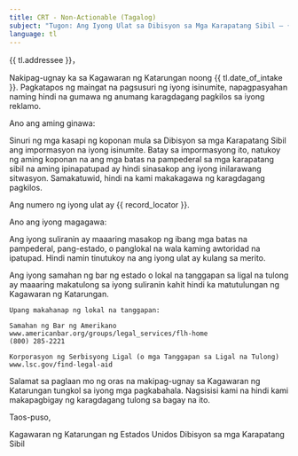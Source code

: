 ```yaml
---
title: CRT - Non-Actionable (Tagalog)
subject: "Tugon: Ang Iyong Ulat sa Dibisyon sa Mga Karapatang Sibil – {{ record_locator }} mula sa Seksyon na {{ tl.section_name }}"
language: tl
---
```

{{ tl.addressee }}，

Nakipag-ugnay ka sa Kagawaran ng Katarungan noong {{ tl.date_of_intake }}.  Pagkatapos ng maingat na pagsusuri ng iyong isinumite, napagpasyahan naming hindi na gumawa ng anumang karagdagang pagkilos sa iyong reklamo.

Ano ang aming ginawa:

Sinuri ng mga kasapi ng koponan mula sa Dibisyon sa mga Karapatang Sibil ang impormasyon na iyong isinumite.  Batay sa impormasyong ito, natukoy ng aming koponan na ang mga batas na pampederal sa mga karapatang sibil na aming ipinapatupad ay hindi sinasakop ang iyong inilarawang sitwasyon.  Samakatuwid, hindi na kami makakagawa ng karagdagang pagkilos.

Ang numero ng iyong ulat ay {{ record_locator }}.

Ano ang iyong magagawa:

Ang iyong suliranin ay maaaring masakop ng ibang mga batas na pampederal, pang-estado, o panglokal na wala kaming awtoridad na ipatupad. Hindi namin tinutukoy na ang iyong ulat ay kulang sa merito.

Ang iyong samahan ng bar ng estado o lokal na tanggapan sa ligal na tulong ay maaaring makatulong sa iyong suliranin kahit hindi ka matutulungan ng Kagawaran ng Katarungan.

    Upang makahanap ng lokal na tanggapan:

    Samahan ng Bar ng Amerikano
    www.americanbar.org/groups/legal_services/flh-home
    (800) 285-2221

    Korporasyon ng Serbisyong Ligal (o mga Tanggapan sa Ligal na Tulong)
    www.lsc.gov/find-legal-aid

Salamat sa paglaan mo ng oras na makipag-ugnay sa Kagawaran ng Katarungan tungkol sa iyong mga pagkabahala. Nagsisisi kami na hindi kami makapagbigay ng karagdagang tulong sa bagay na ito.

Taos-puso,

Kagawaran ng Katarungan ng Estados Unidos
Dibisyon sa mga Karapatang Sibil
